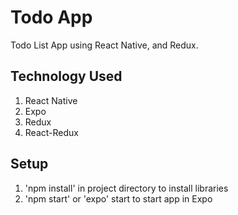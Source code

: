 # Todo App
Todo List App using React Native, and Redux. 

## Technology Used
1. React Native
2. Expo
3. Redux
4. React-Redux

## Setup
1. 'npm install' in project directory to install libraries
2. 'npm start' or 'expo' start to start app in Expo
